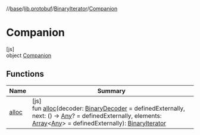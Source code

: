 //[base](../../../../index.md)/[lib.protobuf](../../index.md)/[BinaryIterator](../index.md)/[Companion](index.md)

# Companion

[js]\
object [Companion](index.md)

## Functions

| Name | Summary |
|---|---|
| [alloc](alloc.md) | [js]<br>fun [alloc](alloc.md)(decoder: [BinaryDecoder](../../-binary-decoder/index.md) = definedExternally, next: () -&gt; [Any](https://kotlinlang.org/api/latest/jvm/stdlib/kotlin/-any/index.html)? = definedExternally, elements: [Array](https://kotlinlang.org/api/latest/jvm/stdlib/kotlin/-array/index.html)&lt;[Any](https://kotlinlang.org/api/latest/jvm/stdlib/kotlin/-any/index.html)&gt; = definedExternally): [BinaryIterator](../index.md) |
